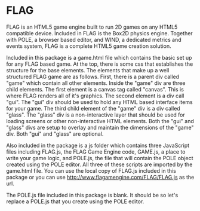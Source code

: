 FLAG
====

FLAG is an HTML5 game engine built to run 2D games on any HTML5 compatible device. Included in FLAG is the Box2D physics engine. Together with POLE, a browser based editor, and WIND, a dedicated metrics and events system, FLAG is a complete HTML5 game creation solution.

Included in this package is a game.html file which contains the basic set up for any FLAG based game. At the top, there is some css that establishes the structure for the base elements. The elements that make up a well structured FLAG game are as follows. First, there is a parent div called "game" which contain all other elements. Inside the "game" div are three child elements. The first element is a canvas tag called "canvas". This is where FLAG renders all of it's graphics. The second element is a div call "gui". The "gui" div should be used to hold any HTML based interface items for your game. The third child element of the "game" div is a div called "glass". The "glass" div is a non-interactive layer that should be used for loading screens or other non-interactive HTML elements. Both the "gui" and "glass" divs are setup to overlay and maintain the dimensions of the "game" div. Both "gui" and "glass" are optional.

Also included in the package is a js folder which contains three JavaScript files including FLAG.js, the FLAG Game Engine code, GAME.js, a place to write your game logic, and POLE.js, the file that will contain the POLE object created using the POLE editor. All three of these scripts are imported by the game.html file. You can use the local copy of FLAG.js included in this package or you can use http://www.flagamengine.com/FLAG/FLAG.js as the url.

The POLE.js file included in this package is blank. It should be so let's replace a POLE.js that you create using the POLE editor.
